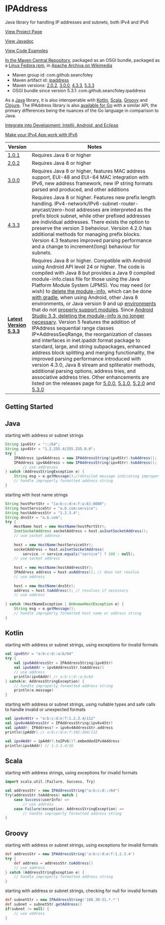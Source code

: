 # IPAddress
Java library for handling IP addresses and subnets, both IPv4 and IPv6

[View Project Page](https://seancfoley.github.io/IPAddress/)

[View Javadoc](https://seancfoley.github.io/IPAddress/IPAddress/apidocs/)

[View Code Examples](https://github.com/seancfoley/IPAddress/wiki/Code-Examples)

[In the Maven Central Repository](https://repo1.maven.org/maven2/com/github/seancfoley/ipaddress/), packaged as an OSGI bundle, packaged as a [Linux Fedora rpm](http://rpmfind.net/linux/rpm2html/search.php?query=ipaddress), in [Apache Archiva on Wikimedia](https://archiva.wikimedia.org/#artifact/com.github.seancfoley/ipaddress)
- Maven group id: com.github.seancfoley
- Maven artifact id: [ipaddress](https://search.maven.org/search?q=ipaddress)
- Maven versions: [2.0.2](https://search.maven.org/artifact/com.github.seancfoley/ipaddress/2.0.2/jar), [3.0.0](https://search.maven.org/artifact/com.github.seancfoley/ipaddress/3.0.0/jar), [4.3.3](https://search.maven.org/artifact/com.github.seancfoley/ipaddress/4.3.3/jar), [5.3.3](https://search.maven.org/artifact/com.github.seancfoley/ipaddress/5.3.3/jar)
- OSGI bundle since version 5.3.1: com.github.seancfoley.ipaddress


As a [Java](https://www.oracle.com/java/) library, it is also interoperable with [Kotlin](https://kotlinlang.org/), [Scala](https://scala-lang.org/), [Groovy](http://www.groovy-lang.org/) and [Clojure](https://clojure.org/).  The IPAddress library is also [available for Go](https://github.com/seancfoley/ipaddress-go) with a similar API, the primary differences being the nuances of the Go language in comparison to Java.

[Integrate into Development: Intellij, Android, and Eclipse](https://github.com/seancfoley/IPAddress/wiki/Development-IDEs)

[Make your IPv4 App work with IPv6](https://seancfoley.github.io/IPAddress/ipaddress.html#make-your-ipv4-app-work-with-ipv6)

Version | Notes         |
------- | ------------- |
[1.0.1](https://github.com/seancfoley/IPAddress/releases/tag/v1.0.1) | Requires Java 6 or higher |
[2.0.2](https://github.com/seancfoley/IPAddress/releases/tag/v2.0.2) | Requires Java 8 or higher |
[3.0.0](https://github.com/seancfoley/IPAddress/releases/tag/v3.0.0) | Requires Java 8 or higher, features MAC address support, EUI-48 and EUI-64 MAC integration with IPv6, new address framework, new IP string formats parsed and produced, and other additions |
[4.3.3](https://github.com/seancfoley/IPAddress/releases/tag/v4.3.3) | Requires Java 8 or higher.  Features new prefix length handling.  IPv4-network/IPv6-subnet-router-anycast/zero-host addresses are interpreted as the prefix block subnet, while other prefixed addresses are individual addresses. There exists the option to preserve the version 3 behaviour.  Version 4.2.0 has additional methods for managing prefix blocks.  Version 4.3 features improved parsing performance and a change to increment(long) behaviour for subnets. |
**[Latest Version 5.3.3](https://github.com/seancfoley/IPAddress/releases/tag/v5.3.3)** | Requires Java 8 or higher.  Compatible with Android using Android API level 24 or higher.  The code is compiled with Java 8 but provides a Java 9 compiled module-info.class file for those using the Java Platform Module System (JPMS).  You may need (or wish) to [delete the module-info](https://github.com/seancfoley/IPAddress/issues/16#issuecomment-452425235), which can be done [with gradle](https://github.com/seancfoley/IPAddress/issues/16#issuecomment-452564690), when using Android, other Java 8 environments, or Java version 9 and up [environments](https://community.developer.atlassian.com/t/random-resourceconfig-instance-does-not-contain-any-root-resource-classes-exceptions-in-jira-7-and-some-early-jira-8-versions/33897) that do not [properly support modules](https://ecosystem.atlassian.net/browse/AMPS-1509). Since [Android Studio 3.3, deleting the module-info is no longer necessary](https://issuetracker.google.com/issues/77587908#comment16).  Version 5 features the addition of IPAddress sequential range classes IP\*AddressSeqRange, the reorganization of classes and interfaces in inet.ipaddr.format package to standard, large, and string subpackages, enhanced address block splitting and merging functionality, the improved parsing performance introduced with version 4.3.0, Java 8 stream and spliterator methods, additional parsing options, address tries, and associative address tries.  Other enhancements are listed on the releases page for [5.0.0](https://github.com/seancfoley/IPAddress/releases/tag/v5.0.0), [5.1.0](https://github.com/seancfoley/IPAddress/releases/tag/v5.1.0), [5.2.0](https://github.com/seancfoley/IPAddress/releases/tag/v5.2.0) and [5.3.0](https://github.com/seancfoley/IPAddress/releases/tag/v5.3.0)


## Getting Started

## Java

starting with address or subnet strings
```java
String ipv6Str = "::/64";
String ipv4Str = "1.2.255.4/255.255.0.0";
try {
	IPAddress ipv6Address = new IPAddressString(ipv6Str).toAddress();
	IPAddress ipv4Address = new IPAddressString(ipv4Str).toAddress();
        // use addresses
} catch (AddressStringException e) {
	String msg = e.getMessage();//detailed message indicating improper string format
	// handle improperly formatted address string
}
```
starting with host name strings
```java
String hostPortStr = "[a:b:c:d:e:f:a:b]:8080";
String hostServiceStr = "a.b.com:service";
String hostAddressStr = "1.2.3.4";
String dnsStr = "a.b.com";
try {
	HostName host = new HostName(hostPortStr);
	InetSocketAddress socketAddress = host.asInetSocketAddress();
	// use socket address
	        
	host = new HostName(hostServiceStr);
	socketAddress = host.asInetSocketAddress(
		service -> service.equals("service") ? 100 : null);
	// use socket address
	        
	host = new HostName(hostAddressStr);
	IPAddress address = host.asAddress(); // does not resolve
	// use address
	        
	host = new HostName(dnsStr);
	address = host.toAddress(); // resolves if necessary
	// use address
	        
} catch (HostNameException | UnknownHostException e) {
	String msg = e.getMessage();
	// handle improperly formatted host name or address string
}
```
## Kotlin

starting with address or subnet strings, using exceptions for invalid formats
```kotlin
val ipv6Str = "a:b:c:d::a:b/64"
try {
	val ipv6AddressStr = IPAddressString(ipv6Str)
	val ipv6Addr = ipv6AddressStr.toAddress()
	// use address
	println(ipv6Addr) // a:b:c:d::a:b/64
} catch(e: AddressStringException) {
	// handle improperly formatted address string
	println(e.message)
}
```
 starting with address or subnet strings, using nullable types and safe calls to handle invalid or unexpected formats
```kotlin
val ipv6v4Str = "a:b:c:d:e:f:1.2.3.4/112"
val ipv6v4AddressStr = IPAddressString(ipv6v4Str)
val ipAddr: IPAddress? = ipv6v4AddressStr.address
println(ipAddr) // a:b:c:d:e:f:102:304/112

val ipv4Addr = ipAddr?.toIPv6()?.embeddedIPv4Address
println(ipv4Addr) // 1.2.3.4/16
```
## Scala

starting with address strings, using exceptions for invalid formats
```scala
import scala.util.{Failure, Success, Try}

val addressStr = new IPAddressString("a:b:c:d::/64")
Try(addressStr.toAddress) match {
    case Success(userInfo) =>
        // use address
    case Failure(exception: AddressStringException) =>
        // handle improperly formatted address string
}
```
## Groovy

starting with address or subnet strings, using exceptions for invalid formats
```groovy
def addressStr = new IPAddressString('a:b:c:d:e:f:1.2.3.4')
try {
    def address = addressStr.toAddress()
    // use address
} catch (AddressStringException e) {
    // handle improperly formatted address string
}
```
starting with address or subnet strings, checking for null for invalid formats
```groovy
def subnetStr = new IPAddressString('108.30-31.*.*')
def subnet = subnetStr.getAddress()
if(subnet != null) {
    // use address
}
```
